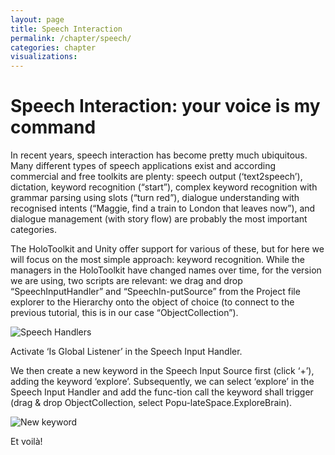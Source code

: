 ```yaml
---
layout: page
title: Speech Interaction
permalink: /chapter/speech/
categories: chapter
visualizations:
---
```


# Speech Interaction: your voice is my command

In recent years, speech interaction has become pretty much ubiquitous. Many different types of speech applications exist and according commercial and free toolkits are plenty: speech output (‘text2speech’), dictation, keyword recognition (“start”), complex keyword recognition with grammar parsing using slots (“turn red”), dialogue understanding with recognised intents (“Maggie, find a train to London that leaves now”), and dialogue management (with story flow) are probably the most important categories.

The HoloToolkit and Unity offer support for various of these, but for here we will focus on the most simple approach: keyword recognition.
While the managers in the HoloToolkit have changed names over time, for the version we are using, two scripts are relevant: we drag and drop “SpeechInputHandler” and “SpeechIn-putSource” from the Project file explorer to the Hierarchy onto the object of choice (to connect to the previous tutorial, this is in our case “ObjectCollection”).

![Speech Handlers]({{pathToRoot}}/assets/figures/speech-1.png)
 
Activate ‘Is Global Listener’ in the Speech Input Handler.

We then create a new keyword in the Speech Input Source first (click ‘+’), adding the keyword ‘explore’. Subsequently, we can select ‘explore’ in the Speech Input Handler and add the func-tion call the keyword shall trigger (drag & drop ObjectCollection, select Popu-lateSpace.ExploreBrain). 

![New keyword]({{pathToRoot}}/assets/figures/speech-2.png)
 
Et voilà!

